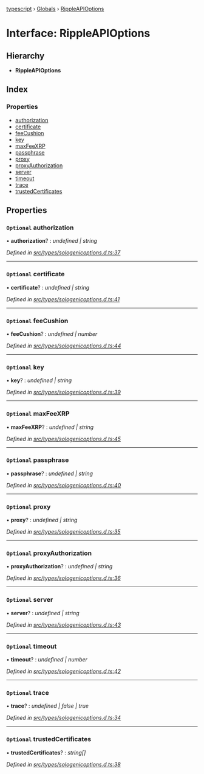 [typescript](../README.md) › [Globals](../globals.md) › [RippleAPIOptions](rippleapioptions.md)

# Interface: RippleAPIOptions

## Hierarchy

* **RippleAPIOptions**

## Index

### Properties

* [authorization](rippleapioptions.md#optional-authorization)
* [certificate](rippleapioptions.md#optional-certificate)
* [feeCushion](rippleapioptions.md#optional-feecushion)
* [key](rippleapioptions.md#optional-key)
* [maxFeeXRP](rippleapioptions.md#optional-maxfeexrp)
* [passphrase](rippleapioptions.md#optional-passphrase)
* [proxy](rippleapioptions.md#optional-proxy)
* [proxyAuthorization](rippleapioptions.md#optional-proxyauthorization)
* [server](rippleapioptions.md#optional-server)
* [timeout](rippleapioptions.md#optional-timeout)
* [trace](rippleapioptions.md#optional-trace)
* [trustedCertificates](rippleapioptions.md#optional-trustedcertificates)

## Properties

### `Optional` authorization

• **authorization**? : *undefined | string*

*Defined in [src/types/sologenicoptions.d.ts:37](https://github.com/sologenic/sologenic-xrpl-stream-js/blob/2cf7f25/src/types/sologenicoptions.d.ts#L37)*

___

### `Optional` certificate

• **certificate**? : *undefined | string*

*Defined in [src/types/sologenicoptions.d.ts:41](https://github.com/sologenic/sologenic-xrpl-stream-js/blob/2cf7f25/src/types/sologenicoptions.d.ts#L41)*

___

### `Optional` feeCushion

• **feeCushion**? : *undefined | number*

*Defined in [src/types/sologenicoptions.d.ts:44](https://github.com/sologenic/sologenic-xrpl-stream-js/blob/2cf7f25/src/types/sologenicoptions.d.ts#L44)*

___

### `Optional` key

• **key**? : *undefined | string*

*Defined in [src/types/sologenicoptions.d.ts:39](https://github.com/sologenic/sologenic-xrpl-stream-js/blob/2cf7f25/src/types/sologenicoptions.d.ts#L39)*

___

### `Optional` maxFeeXRP

• **maxFeeXRP**? : *undefined | string*

*Defined in [src/types/sologenicoptions.d.ts:45](https://github.com/sologenic/sologenic-xrpl-stream-js/blob/2cf7f25/src/types/sologenicoptions.d.ts#L45)*

___

### `Optional` passphrase

• **passphrase**? : *undefined | string*

*Defined in [src/types/sologenicoptions.d.ts:40](https://github.com/sologenic/sologenic-xrpl-stream-js/blob/2cf7f25/src/types/sologenicoptions.d.ts#L40)*

___

### `Optional` proxy

• **proxy**? : *undefined | string*

*Defined in [src/types/sologenicoptions.d.ts:35](https://github.com/sologenic/sologenic-xrpl-stream-js/blob/2cf7f25/src/types/sologenicoptions.d.ts#L35)*

___

### `Optional` proxyAuthorization

• **proxyAuthorization**? : *undefined | string*

*Defined in [src/types/sologenicoptions.d.ts:36](https://github.com/sologenic/sologenic-xrpl-stream-js/blob/2cf7f25/src/types/sologenicoptions.d.ts#L36)*

___

### `Optional` server

• **server**? : *undefined | string*

*Defined in [src/types/sologenicoptions.d.ts:43](https://github.com/sologenic/sologenic-xrpl-stream-js/blob/2cf7f25/src/types/sologenicoptions.d.ts#L43)*

___

### `Optional` timeout

• **timeout**? : *undefined | number*

*Defined in [src/types/sologenicoptions.d.ts:42](https://github.com/sologenic/sologenic-xrpl-stream-js/blob/2cf7f25/src/types/sologenicoptions.d.ts#L42)*

___

### `Optional` trace

• **trace**? : *undefined | false | true*

*Defined in [src/types/sologenicoptions.d.ts:34](https://github.com/sologenic/sologenic-xrpl-stream-js/blob/2cf7f25/src/types/sologenicoptions.d.ts#L34)*

___

### `Optional` trustedCertificates

• **trustedCertificates**? : *string[]*

*Defined in [src/types/sologenicoptions.d.ts:38](https://github.com/sologenic/sologenic-xrpl-stream-js/blob/2cf7f25/src/types/sologenicoptions.d.ts#L38)*
